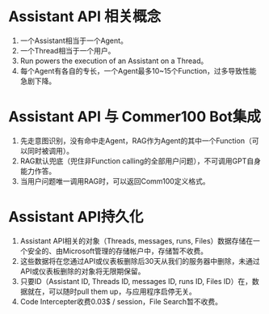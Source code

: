 # Assistant API 相关概念

1. 一个Assistant相当于一个Agent。
2. 一个Thread相当于一个用户。
3. Run powers the execution of an Assistant on a Thread。
4. 每个Agent有各自的专长，一个Agent最多10~15个Function，过多导致性能急剧下降。

# Assistant API 与 Commer100 Bot集成

1. 先走意图识别，没有命中走Agent，RAG作为Agent的其中一个Function（可以同时被调用）。
2. RAG默认兜底（兜住非Function calling的全部用户问题），不可调用GPT自身能力作答。
3. 当用户问题唯一调用RAG时，可以返回Comm100定义格式。

# Assistant API持久化

1. Assistant API相关的对象（Threads, messages, runs, Files）数据存储在一个安全的、由Microsoft管理的存储帐户中，存储暂不收费。
2. 这些数据将在您通过API或仪表板删除后30天从我们的服务器中删除，未通过API或仪表板删除的对象将无限期保留。
3. 只要ID（Assistant ID, Threads ID, messages ID, runs ID, Files ID）在，数据就在，可以随时pull them up，与应用程序启停无关。
4. Code Intercepter收费0.03$ / session，File Search暂不收费。
